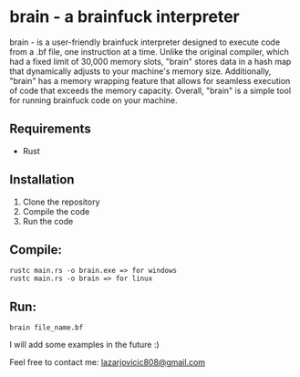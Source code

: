 # brain - a brainfuck interpreter

brain - is a user-friendly brainfuck interpreter designed to execute code from a .bf file, one instruction at a time. Unlike the original compiler, which had a fixed limit of 30,000 memory slots, "brain" stores data in a hash map that dynamically adjusts to your machine's memory size. Additionally, "brain" has a memory wrapping feature that allows for seamless execution of code that exceeds the memory capacity. Overall, "brain" is a simple tool for running brainfuck code on your machine.

## Requirements
- Rust 

## Installation
1. Clone the repository
2. Compile the code
3. Run the code

## Compile:
````commandline
rustc main.rs -o brain.exe => for windows
rustc main.rs -o brain => for linux
````

## Run:

```commandline
brain file_name.bf
``` 
I will add some examples in the future :)

Feel free to contact me: lazarjovicic808@gmail.com
